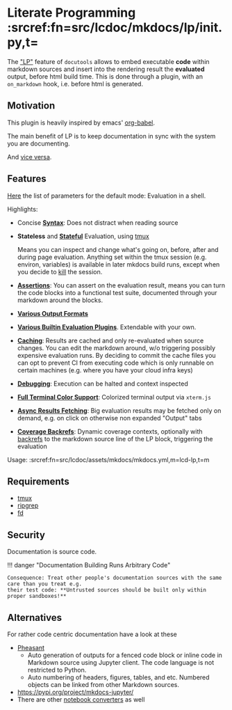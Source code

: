 # Literate Programming :srcref:fn=src/lcdoc/mkdocs/lp/__init__.py,t=

The ["LP"](https://en.wikipedia.org/wiki/Literate_programming) feature of `docutools` allows to
embed executable **code** within markdown sources and insert into the rendering result the
**evaluated** output, before html build time. This is done through a plugin, with an `on_markdown`
hook, i.e. before html is generated.



## Motivation

This plugin is heavily inspired by emacs' [org-babel](https://orgmode.org/worg/org-contrib/babel/).

The main benefit of LP is to keep documentation in sync with the system you are documenting.

And [vice versa](./parameters.md#asserts).


## Features

[Here](./parameters.md) the list of parameters for the default mode: Evaluation in a shell.

Highlights:

- Concise **[Syntax](./syntax.md)**: Does not distract when reading source

- **Stateless** and [**Stateful**](./sessions.md) Evaluation, using
  [tmux][tmux]  

  Means you can inspect and change what's going on, before, after and during page evaluation.
  Anything set within the tmux session (e.g. environ, variables) is available in later mkdocs build
  runs, except when you decide to [kill](./parameters#kill_session) the session.

- [**Assertions**](./parameters.md#asserts): You can assert on the evaluation result, means you can
  turn the code blocks into a functional test suite, documented through your markdown around the
  blocks.

- [**Various Output Formats**](./parameters.md#fmt)

- [**Various Builtin Evaluation Plugins**](./plugs/_index.md). Extendable with your own.

- [**Caching**](./eval.md): Results are cached and only re-evaluated when source changes. You can edit the
  markdown around, w/o triggering possibly expensive evaluation runs. 
  By deciding to commit the cache files you can opt to prevent CI from executing code which is only
  runnable on certain machines (e.g. where you have your cloud infra keys)

- [**Debugging**](./parameters.md#pdb): Execution can be halted and context inspected

- [**Full Terminal Color Support**](./xterm.md): Colorized terminal output via `xterm.js`  

- [**Async Results Fetching**](./async.md): Big evaluation results may be fetched only on demand, e.g. on click on
  otherwise non expanded "Output" tabs

- [**Coverage Backrefs**](./plugs/cov_report/): Dynamic coverage contexts, optionally with
  [backrefs](../../about/coverage.md) to the markdown source line of the LP block, triggering the evaluation


Usage: :srcref:fn=src/lcdoc/assets/mkdocs/mkdocs.yml,m=lcd-lp,t=m

## Requirements

- [tmux][tmux]
- [ripgrep][rg]
- [fd][fd]

## Security

Documentation is source code.

!!! danger "Documentation Building Runs Arbitrary Code"

    Consequence: Treat other people's documentation sources with the same care than you treat e.g.
    their test code: **Untrusted sources should be built only within proper sandboxes!**

## Alternatives

For rather code centric documentation have a look at these

- [Pheasant](https://pheasant.daizutabi.net/)
    - Auto generation of outputs for a fenced code block or inline code in Markdown source using Jupyter client. The code language is not restricted to Python.
    - Auto numbering of headers, figures, tables, and etc. Numbered objects can be linked from other Markdown sources.
- https://pypi.org/project/mkdocs-jupyter/
- There are other [notebook converters][1] as well

[1]: https://github.com/mkdocs/mkdocs/wiki/MkDocs-Plugins#navigation--page-building


[tmux]: https://en.wikipedia.org/wiki/Tmux
[rg]: https://github.com/BurntSushi/ripgrep
[fd]: https://github.com/sharkdp/fd
